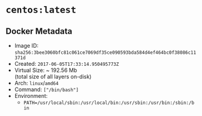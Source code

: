 # `centos:latest`

## Docker Metadata

- Image ID: `sha256:3bee3060bfc81c061ce7069df35ce090593bda584d4ef464bc0f38086c11371d`
- Created: `2017-06-05T17:33:14.950495773Z`
- Virtual Size: ~ 192.56 Mb  
  (total size of all layers on-disk)
- Arch: `linux`/`amd64`
- Command: `["/bin/bash"]`
- Environment:
  - `PATH=/usr/local/sbin:/usr/local/bin:/usr/sbin:/usr/bin:/sbin:/bin`
